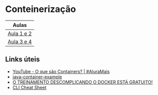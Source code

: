 # Conteinerização

| Aulas                             |
| --------------------------------- |
| [Aula 1 e 2](./aula_1_2/README.md)      |
| [Aula 3 e 4](./aula_3_4/README.md)      |

## Links úteis

- [YouTube -  O que são Containers? | #AluraMais ](https://www.youtube.com/watch?v=jv4_sLlGOS0)
- [java-container-example](https://github.com/lucassc/java-container-example)
- [O TREINAMENTO DESCOMPLICANDO O DOCKER ESTÁ GRATUITO!](https://www.youtube.com/watch?v=Wm99C_f7Kxw&list=PLf-O3X2-mxDn1VpyU2q3fuI6YYeIWp5rR)
- [CLI Cheat Sheet](https://docs.docker.com/get-started/docker_cheatsheet.pdf)
